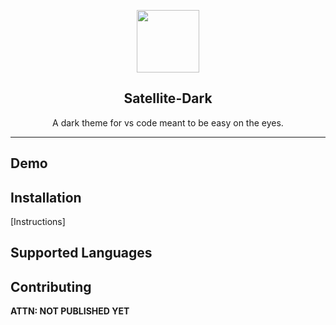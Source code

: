 <p align="center">
  <img
    src="https://user-images.githubusercontent.com/16481834/51504692-eaf24280-1da7-11e9-8673-d4df879d27f3.png"
    height="100"
  />
</p>

<h2 align="center">
Satellite-Dark
</h2>
<p align="center">
A dark theme for vs code meant to be easy on the eyes.
</p>

---

## Demo


## Installation

[Instructions]

## Supported Languages


## Contributing
**ATTN: NOT PUBLISHED YET**


